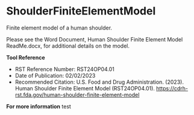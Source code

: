# ShoulderFiniteElementModel
Finite element model of a human shoulder.

Please see the Word Document, Human Shoulder Finite Element Model ReadMe.docx, for additional details on the model.

**Tool Reference**
- RST Reference Number: RST24OP04.01
- Date of Publication: 02/02/2023
- Recommended Citation: U.S. Food and Drug Administration. (2023). Human Shoulder Finite Element Model (RST24OP04.01). https://cdrh-rst.fda.gov/human-shoulder-finite-element-model

**For more information**
test
